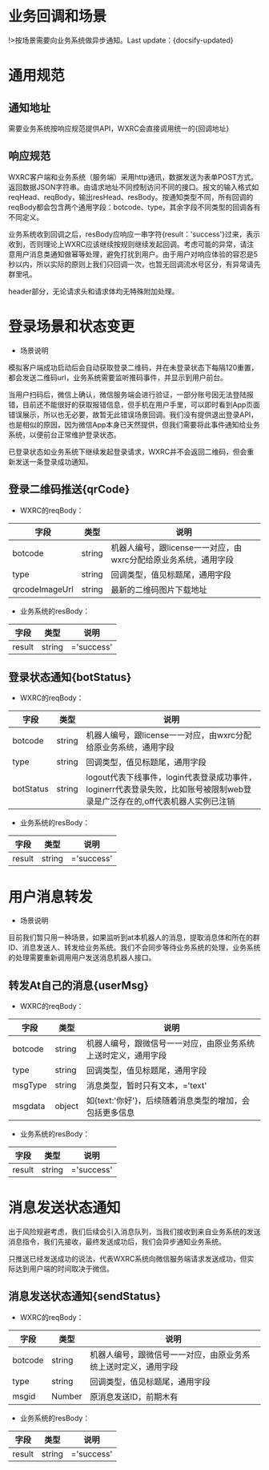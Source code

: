 # 业务回调和场景

!>按场景需要向业务系统做异步通知。Last update：{docsify-updated} 

# 通用规范

## 通知地址

需要业务系统按响应规范提供API，WXRC会直接调用统一的{回调地址}

## 响应规范

WXRC客户端和业务系统（服务端）采用http通讯，数据发送为表单POST方式。返回数据JSON字符串。由请求地址不同控制访问不同的接口。报文的输入格式如reqHead、reqBody，输出resHead、resBody。按通知类型不同，所有回调的reqBody都会包含两个通用字段：botcode、type，其余字段不同类型的回调各有不同定义。

业务系统收到回调之后，resBody应响应一串字符{result：'success'}过来，表示收到，否则理论上WXRC应该继续按规则继续发起回调。考虑可能的异常，请注意用户消息类通知做幂等处理，避免打扰到用户。由于用户对响应体验的容忍是5秒以内，所以实际的原则上我们只回调一次，也暂无回调流水号区分，有异常请先群里吼。

header部分，无论请求头和请求体均无特殊附加处理。

# 登录场景和状态变更

* 场景说明

模拟客户端成功启动后会自动获取登录二维码，并在未登录状态下每隔120重置，都会发送二维码url，业务系统需要监听推码事件，并显示到用户前台。

当用户扫码后，微信上确认，微信服务端会进行验证，一部分账号因无法登陆报错，目前还不能很好的获取报错信息，但手机在用户手里，可以即时看到App页面错误展示，所以也无必要，故暂无此错误场景回调。我们没有提供退出登录API，也是相似的原因，因为微信App本身已天然提供，但我们需要将此事件通知给业务系统，以便前台正常维护登录状态。

已登录状态如业务系统下继续发起登录请求，WXRC并不会返回二维码，但会重新发送一条登录成功通知。

## 登录二维码推送{qrCode}

* WXRC的reqBody：

| 字段 | 类型 | 说明 |
|---|---|---|
| botcode | string | 机器人编号，跟license一一对应，由wxrc分配给原业务系统，通用字段 |
| type | string | 回调类型，值见标题尾，通用字段 |
| qrcodeImageUrl | string | 最新的二维码图片下载地址 |

* 业务系统的resBody：

| 字段 | 类型 | 说明 |
|---|---|---|
| result | string | ='success' |


## 登录状态通知{botStatus}

* WXRC的reqBody：

| 字段 | 类型 | 说明 |
|---|---|---|
| botcode | string | 机器人编号，跟license一一对应，由wxrc分配给原业务系统，通用字段 |
| type | string | 回调类型，值见标题尾，通用字段 |
| botStatus | string | logout代表下线事件，login代表登录成功事件，loginerr代表登录失败，比如账号被限制web登录是广泛存在的,off代表机器人实例已注销 |

* 业务系统的resBody：

| 字段 | 类型 | 说明 |
|---|---|---|
| result | string | ='success' |

# 用户消息转发

* 场景说明

目前我们暂只用一种场景，如果监听到at本机器人的消息，提取消息体和所在的群ID、消息发送人、转发给业务系统。我们不会同步等待业务系统的处理，业务系统的处理需要重新调用用户发送消息机器人接口。

## 转发At自己的消息{userMsg}

* WXRC的reqBody：

| 字段 | 类型 | 说明 |
|---|---|---|
| botcode | string | 机器人编号，跟微信号一一对应，由原业务系统上送时定义，通用字段 |
| type | string | 回调类型，值见标题尾，通用字段 |
| msgType | string | 消息类型，暂时只有文本，='text' |
| msgdata | object | 如{text:'你好'}，后续随着消息类型的增加，会包括更多信息 |

* 业务系统的resBody：

| 字段 | 类型 | 说明 |
|---|---|---|
| result | string | ='success' |

# 消息发送状态通知

出于风险规避考虑，我们后续会引入消息队列，当我们接收到来自业务系统的发送消息指令，我们先接收，最终发送成功后，我们会异步通知业务系统。

只推送已经发送成功的说法，代表WXRC系统向微信服务端请求发送成功，但实际达到用户端的时间取决于微信。

## 消息发送状态通知{sendStatus}

* WXRC的reqBody：

| 字段 | 类型 | 说明 |
|---|---|---|
| botcode | string | 机器人编号，跟微信号一一对应，由原业务系统上送时定义，通用字段 |
| type | string | 回调类型，值见标题尾，通用字段 |
| msgid | Number | 原消息发送ID，前期木有 |

* 业务系统的resBody：

| 字段 | 类型 | 说明 |
|---|---|---|
| result | string | ='success' |